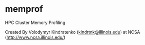 # memprof
HPC Cluster Memory Profiling

Created By Volodymyr Kindratenko (kindrtnk@illinois.edu) at NCSA (http://www.ncsa.illinois.edu/)
